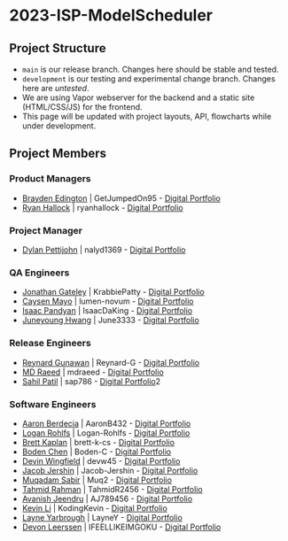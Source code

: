 # 2023-ISP-ModelScheduler

## Project Structure
* `main` is our release branch. Changes here should be stable and tested.
* `development` is our testing and experimental change branch. Changes here are *untested*.
* We are using Vapor webserver for the backend and a static site (HTML/CSS/JS) for the frontend. 
* This page will be updated with project layouts, API, flowcharts while under development.

## Project Members
### Product Managers
* [Brayden Edington](https://github.com/GetJumpedOn95) | GetJumpedOn95 - [Digital Portfolio](https://codermerlin.com/users/brayden-edington/Digital%20Portfolio/index.html)
* [Ryan Hallock](https://github.com/ryanhallock) | ryanhallock - [Digital Portfolio](https://codermerlin.com/users/ryan-hallock/Digital%20Portfolio/index.html)
### Project Manager
* [Dylan Pettijohn](https://github.com/nalyd1369) | nalyd1369 - [Digital Portfolio](https://codermerlin.com/users/dylan-pettijohn/Digital%20Portfolio/index.html)
### QA Engineers
* [Jonathan Gateley](https://github.com/KrabbiePatty) | KrabbiePatty - [Digital Portfolio](https://codermerlin.com/users/jonathan-gateley/Digital%20Portfolio/index.html)
* [Caysen Mayo](https://github.com/lumen-novum) | lumen-novum - [Digital Portfolio](https://codermerlin.com/users/caysen-mayo/Digital%20Portfolio/index.html)
* [Isaac Pandyan](https://github.com/IsaacDaKing) | IsaacDaKing - [Digital Portfolio](https://codermerlin.com/users/isaac-pandyan/Digital%20Portfolio/index.html)
* [Juneyoung Hwang](https://github.com/June3333) | June3333 - [Digital Portfolio](https://codermerlin.com/users/juneyoung-hwang/Digital%20Portfolio/index.html)
### Release Engineers
* [Reynard Gunawan](https://github.com/Reynard-G) | Reynard-G - [Digital Portfolio](https://codermerlin.com/users/reynard-gunawan/Digital%20Portfolio/index.html)
* [MD Raeed](https://github.com/mdraeed) | mdraeed - [Digital Portfolio](https://codermerlin.com/users/md-raeed/Digital%20Portfolio/index.html)
* [Sahil Patil](https://github.com/sap786) | sap786 - [Digital Portfolio](https://codermerlin.com/users/sahil-patil/Digital%20Portfolio/index.html)2
### Software Engineers
* [Aaron Berdecia](https://github.com/AaronB432) | AaronB432 - [Digital Portfolio](https://codermerlin.com/users/aaron-berdecia/Digital%20Portfolio/index.html)
* [Logan Rohlfs](https://github.com/Logan-Rohlfs) | Logan-Rohlfs - [Digital Portfolio](https://codermerlin.com/users/logan-rohlfs/Digital%20Portfolio/index.html)
* [Brett Kaplan](https://github.com/brett-k-cs) | brett-k-cs - [Digital Portfolio](https://codermerlin.com/users/brett-kaplan/Digital%20Portfolio/index.html)
* [Boden Chen](https://github.com/Boden-C) | Boden-C - [Digital Portfolio](https://codermerlin.com/users/bo-hong-chen/Digital%20Portfolio/index.html)
* [Devin Wingfield](https://github.com/devw45) | devw45 - [Digital Portfolio](https://codermerlin.com/users/devin-wingfield/Digital%20Portfolio/index.html)
* [Jacob Jershin](https://github.com/Jacob-Jershin) | Jacob-Jershin - [Digital Portfolio](https://codermerlin.com/users/jacob-jershin/Digital%20Portfolio/index.html)
* [Muqadam Sabir](https://github.com/Muq2) | Muq2 - [Digital Portfolio](https://codermerlin.com/users/muqadam-sabir/Digital%20Portfolio/index.html)
* [Tahmid Rahman](https://github.com/TahmidR2456) | TahmidR2456 - [Digital Portfolio](https://codermerlin.com/users/tahmid-rahman/Digital%20Portfolio/index.html)
* [Avanish Jeendru](https://github.com/AJ789456) | AJ789456 - [Digital Portfolio](https://codermerlin.com/users/avanish-jeendru/Digital%20Portfolio/index.html)
* [Kevin Li](https://github.com/KodingKevin) | KodingKevin - [Digital Portfolio](https://codermerlin.com/users/kevin-li/Digital%20Portfolio/index.html)
* [Layne Yarbrough](https://github.com/LayneY) | LayneY - [Digital Portfolio](https://codermerlin.com/users/layne-yarbrough/Digital%20Portfolio/index.html)
* [Devon Leerssen](https://github.com/IFEELLIKEIMGOKU) | IFEELLIKEIMGOKU - [Digital Portfolio](https://codermerlin.com/users/devon-leerssen/Digital%20Portfolio/index.html)
